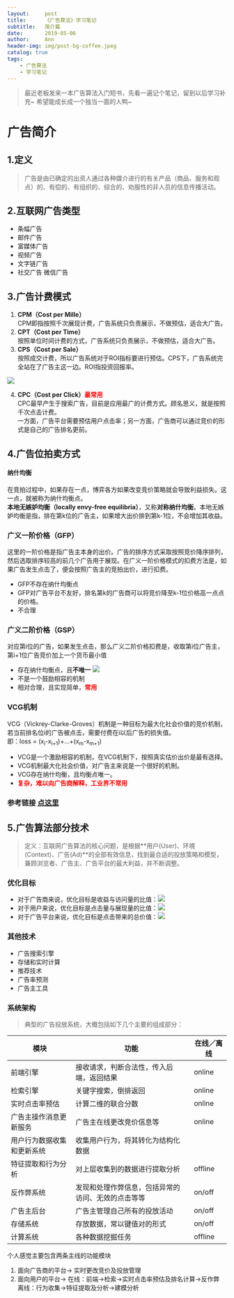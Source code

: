 ```yaml
---
layout:     post
title:      《广告算法》学习笔记
subtitle:   简介篇
date:       2019-05-06
author:     Ann
header-img: img/post-bg-coffee.jpeg
catalog: true
tags:
    - 广告算法
    - 学习笔记
---
```



> 最近老板发来一本广告算法入门短书，先看一遍记个笔记，留到以后学习补充~ 希望能成长成一个独当一面的人鸭~

# 广告简介

## 1.定义

>广告是由已确定的出资人通过各种媒介进行的有关产品（商品、服务和观点）的、有偿的、有组织的、综合的、劝服性的非人员的信息传播活动。

## 2.互联网广告类型

- 条幅广告
- 邮件广告
- 富媒体广告
- 视频广告
- 文字链广告
- 社交广告
  微信广告

## 3.广告计费模式
1. **CPM（Cost per Mille）**  
CPM即指按照千次展现计费，广告系统只负责展示，不做预估，适合大广告。
2. **CPT（Cost per Time）**  
按照单位时间计费的方式，广告系统只负责展示，不做预估，适合大广告。
3. **CPS（Cost per Sale）**  
按照成交计费，所以广告系统对于ROI指标要进行预估。CPS下，广告系统完全站在了广告主这一边。ROI指投资回报率。  
<img src="http://latex.codecogs.com/gif.latex?ROI=\frac{\sum_i^{\infty}Return_i }{\sum_i^{\infty}Invest_i}" /> 

4. **CPC（Cost per Click）<font color="red">最常用</font>**  
CPC最早产生于搜索广告，目前是应用最广的计费方式。顾名思义，就是按照千次点击计费。  
一方面，广告平台需要预估用户点击率；另一方面，广告商可以通过竞价的形式是自己的广告排名更前。

## 4.广告位拍卖方式
#### 纳什均衡
在竞拍过程中，如果存在一点，博弈各方如果改变竞价策略就会导致利益损失。这一点，就被称为纳什均衡点。    
**本地无嫉妒均衡（locally envy-free equilibria）**，又称**对称纳什均衡**。本地无嫉妒均衡是指，排在第k位的广告主，如果增大出价排到第k-1位，不会增加其收益。

### 广义一阶价格（GFP）
这里的一阶价格是指广告主本身的出价。广告的排序方式采取按照竞价降序排列，然后选取排序较高的前几个广告用于展现。在广义一阶价格模式的扣费方法是，如果广告发生点击了，便会按照广告主的竞拍出价，进行扣费。
- GFP不存在纳什均衡点
- GFP对广告平台不友好，排名第k的广告商可以将竞价降至k-1位价格高一点点的价格。
- 不合理

### 广义二阶价格（GSP）
对应第i位的广告，如果发生点击，那么广义二阶价格扣费是，收取第i位广告主，第i+1位广告竞价加上一个货币最小值
- 存在纳什均衡点，且**不唯一**  <img src="http://latex.codecogs.com/gif.latex?loss = (x_i-x_{i+1})V_{i+1}+...+(x_m-x_{m+1})V_{m+1}" /> 
- 不是一个鼓励相容的机制
- 相对合理，且实现简单，**<font color="red">常用</font>**

### VCG机制
VCG（Vickrey-Clarke-Groves）机制是一种目标为最大化社会价值的竞价机制，若当前排名位i的广告被点击，需要付费在i以后广告的损失值。  
即：loss = (x<sub>i</sub>-x<sub>i+1</sub>)+...+(x<sub>m</sub>-x<sub>m+1</sub>)
- VCG是一个激励相容的机制，在VCG机制下，按照真实估价出价是最有选择。
- VCG机制最大化社会价值，对广告主来说是一个很好的机制。
- VCG存在纳什均衡，且均衡点唯一。
- **<font color="red">复杂，难以向广告商解释，工业界不常用</font>**

### 参考链接 [点这里](http://www.360doc.com/content/15/0215/02/9318309_448677843.shtml)


## 5.广告算法部分技术
> 定义：互联网广告算法的核心问题，是根据**用户(User)、环境(Context)、广告(Ad)**的全部有效信息，找到最合适的投放策略和模型，兼顾浏览者、广告主、广告平台的最大利益，并不断调整。

### 优化目标
- 对于广告商来说，优化目标是收益与访问量的比值：<img src="http://latex.codecogs.com/gif.latex?ROI=\frac{ \sum_i^{\infty}Return_i }{\sum_i^{\infty}Invest_i}" /> 
- 对于用户来说，优化目标是点击量与展现量的比值：<img src="http://latex.codecogs.com/gif.latex?CTR(Click Through Rate)= \frac{ \sum_i^{\infty}Click_i }{\sum_i^{\infty}Impression_i}" />
- 对于广告平台来说，优化目标是点击带来的总价值：<img src="http://latex.codecogs.com/gif.latex?F = CTR(Click Through Rate)* PPC(Pay per Click) * Discount(折扣)" />

### 其他技术
- 广告搜索引擎
- 存储和实时计算
- 推荐技术
- 广告率预测
- 广告主工具

### 系统架构
> 典型的广告投放系统，大概包括如下几个主要的组成部分：  

| 模块 | 功能 | 在线／离线|
|------|-----|---------|
|前端引擎|接收请求，判断合法性，传入后端，返回结果|online|
|检索引擎|关键字搜索，倒排返回|online|
|实时点击率预估|计算二维的联合分数|online|
|广告主操作消息更新服务|广告主在线更改竞价信息等|online|
|用户行为数据收集和更新系统|收集用户行为，将其转化为结构化数据||
|特征提取和行为分析|对上层收集到的数据进行提取分析|offline|
|反作弊系统|发现和处理作弊信息，包括异常的访问、无效的点击等等|on/off|
|广告主后台|广告主管理自己所有的投放活动|on/off|
|存储系统|存放数据，常以键值对的形式|on/off|
|计算系统|各种数据挖掘任务|offline|

个人感觉主要包含两条主线的功能模块
1. 面向广告商的平台-> 实时更改竞价及投放管理  
2. 面向用户的平台-> 在线：前端->检索->实时点击率预估及排名计算->反作弊  
                  离线：行为收集->特征提取及分析->建模分析

